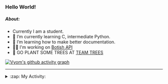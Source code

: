 ### Hello World!

##### About:
- Currently I am a student.
- 🌱 I’m currently learning C, intermediate Python.
- 🌱 I’m learning how to make better documentation.
- 👨‍💻 I'm working on [Botish API](https://github.com/Vyvy-vi/api)
- 🌱 GO PLANT SOME TREES AT [TEAM TREES](https://teamtrees.org/)

[![Vyom's github activity graph](https://activity-graph.herokuapp.com/graph?username=Vyvy-vi)](https://github.com/ashutosh00710/github-readme-activity-graph)

---
<details>
  <summary>:zap: My Activity:</summary>
  
<!--START_SECTION:waka-->
![Code Time](http://img.shields.io/badge/Code%20Time-737%20hrs%2047%20mins-blue)

**I'm a Night 🦉** 

```text
🌞 Morning    57 commits     ██░░░░░░░░░░░░░░░░░░░░░░░   7.92% 
🌆 Daytime    166 commits    █████░░░░░░░░░░░░░░░░░░░░   23.06% 
🌃 Evening    250 commits    ████████░░░░░░░░░░░░░░░░░   34.72% 
🌙 Night      247 commits    ████████░░░░░░░░░░░░░░░░░   34.31%

```
📅 **I'm Most Productive on Sunday** 

```text
Monday       69 commits     ██░░░░░░░░░░░░░░░░░░░░░░░   9.58% 
Tuesday      124 commits    ████░░░░░░░░░░░░░░░░░░░░░   17.22% 
Wednesday    116 commits    ████░░░░░░░░░░░░░░░░░░░░░   16.11% 
Thursday     104 commits    ███░░░░░░░░░░░░░░░░░░░░░░   14.44% 
Friday       77 commits     ██░░░░░░░░░░░░░░░░░░░░░░░   10.69% 
Saturday     84 commits     ███░░░░░░░░░░░░░░░░░░░░░░   11.67% 
Sunday       146 commits    █████░░░░░░░░░░░░░░░░░░░░   20.28%

```


📊 **This Week I Spent My Time On** 

```text
🔥 Editors: 
VS Code                  12 hrs 53 mins      ████████████████████████░   96.16% 
Vim                      30 mins             █░░░░░░░░░░░░░░░░░░░░░░░░   3.84%

🐱‍💻 Projects: 
phishing-check-bot       6 hrs 31 mins       ████████████░░░░░░░░░░░░░   48.7% 
praise_backend_js        5 hrs 11 mins       █████████░░░░░░░░░░░░░░░░   38.71% 
session-3-revision       42 mins             █░░░░░░░░░░░░░░░░░░░░░░░░   5.24% 
Unknown Project          37 mins             █░░░░░░░░░░░░░░░░░░░░░░░░   4.62% 
TEC-Discord-Automation   8 mins              ░░░░░░░░░░░░░░░░░░░░░░░░░   1.03%

```


 Last Updated on 20/04/2022 16:04:42 UTC
<!--END_SECTION:waka-->
</details>
